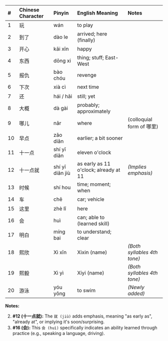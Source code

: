 | #   | Chinese Character | Pinyin      | English Meaning               | Notes                     |
| :-- | :---------------- | :---------- | :---------------------------- | :------------------------ |
| 1   | 玩                | wán         | to play                       |                           |
| 2   | 到了              | dào le      | arrived; here (finally)       |                           |
| 3   | 开心              | kāi xīn     | happy                         |                           |
| 4   | 东西              | dōng xi     | thing; stuff; East-West       |                           |
| 5   | 报仇              | bào chóu    | revenge                       |                           |
| 6   | 下次              | xià cì      | next time                     |                           |
| 7   | 还                | hái / hǎi   | still; yet                    |                           |
| 8   | 大概              | dà gài      | probably; approximately       |                           |
| 9   | 哪儿              | nǎr         | where                         | (colloquial form of 哪里) |
| 10  | 早点              | zǎo diǎn    | earlier; a bit sooner         |                           |
| 11  | 十一点            | shí yī diǎn | eleven o'clock                |                           |
| 12  | 十一点就          | shí yī diǎn jiù | as early as 11 o'clock; already at 11 | *(Implies emphasis)*     |
| 13  | 时候              | shí hou     | time; moment; when            |                           |
| 14  | 车                | chē         | car; vehicle                  |                           |
| 15  | 这里              | zhè lǐ      | here                          |                           |
| 16  | 会                | huì         | can; able to (learned skill)  |                           |
| 17  | 明白              | míng bai    | to understand; clear          |                           |
| 18 | 熙欣               | Xì xīn       | Xixin (name)                  | *(Both syllables 4th tone)*            |
| 19 | 熙毅               | Xì yì        | Xiyi (name)                   | *(Both syllables 4th tone)*            |
| 20 | 游泳               | yóu yǒng     | to swim                       | *(Newly added)*                        |

**Notes:**

2.  **#12 (十一点就):** The `就 (jiù)` adds emphasis, meaning "as early as", "already at", or implying it's soon/surprising.
3.  **#16 (会):** This `会 (huì)` specifically indicates an ability learned through practice (e.g., speaking a language, driving).
